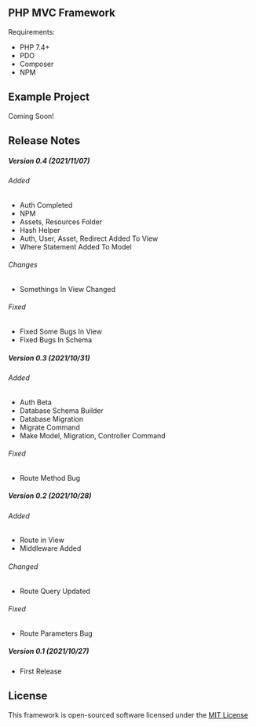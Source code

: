 ## PHP MVC Framework
Requirements:
- PHP 7.4+
- PDO
- Composer
- NPM

## Example Project
Coming Soon!

## Release Notes
##### Version 0.4 (2021/11/07)
###### Added
- Auth Completed
- NPM
- Assets, Resources Folder
- Hash Helper
- Auth, User, Asset, Redirect Added To View
- Where Statement Added To Model

###### Changes
- Somethings In View Changed

###### Fixed
- Fixed Some Bugs In View
- Fixed Bugs In Schema

##### Version 0.3 (2021/10/31)
###### Added
- Auth Beta
- Database Schema Builder
- Database Migration
- Migrate Command
- Make Model, Migration, Controller Command

###### Fixed
- Route Method Bug

##### Version 0.2 (2021/10/28)
###### Added
- Route in View
- Middleware Added

###### Changed
- Route Query Updated

###### Fixed
- Route Parameters Bug

##### Version 0.1 (2021/10/27)
- First Release

## License
This framework  is open-sourced software licensed under the [MIT License](https://opensource.org/licenses/MIT "MIT License")